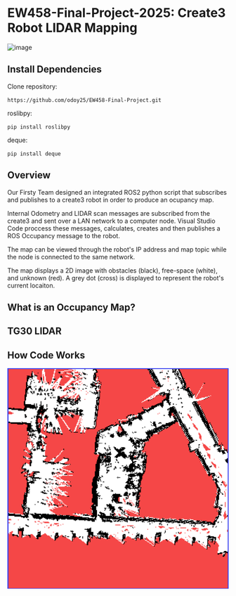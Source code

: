 # EW458-Final-Project-2025: Create3 Robot LIDAR Mapping
![image](https://github.com/user-attachments/assets/8fc3ff95-41d3-46e3-bd70-330c68290362)


## Install Dependencies

Clone repository:
```
https://github.com/odoy25/EW458-Final-Project.git
```
roslibpy:
```
pip install roslibpy 
```
deque:
```
pip install deque
```

## Overview

Our Firsty Team designed an integrated ROS2 python script that subscribes and publishes to a create3 robot in order to produce an ocupancy map. 

Internal Odometry and LIDAR scan messages are subscribed from the create3 and sent over a LAN network to a computer node. Visual Studio Code proccess these messages, calculates, creates and then publishes a ROS Occupancy message to the robot. 

The map can be viewed through the robot's IP address and map topic while the node is connected to the same network.

The map displays a 2D image with obstacles (black), free-space (white), and unknown (red). A grey dot (cross) is displayed to represent the robot's current locaiton. 

## What is an Occupancy Map?


## TG30 LIDAR 


## How Code Works



![image](Hopper_Hall_LIDAR_scan.png)

